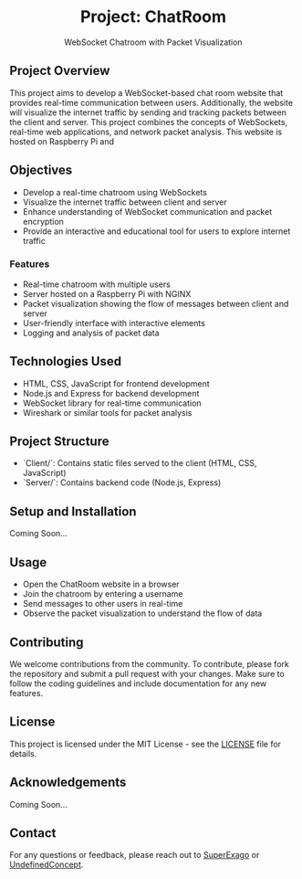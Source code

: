 <div align="center">
    <h1>
        Project: ChatRoom
    </h1>
    <p>
        WebSocket Chatroom with Packet Visualization
    </p>   
</div>

## Project Overview

This project aims to develop a WebSocket-based chat room website that provides real-time communication between users. Additionally, the website will visualize the internet traffic by sending and tracking packets between the client and server. This project combines the concepts of WebSockets, real-time web applications, and network packet analysis. This website is hosted on Raspberry Pi and 

## Objectives

- Develop a real-time chatroom using WebSockets
- Visualize the internet traffic between client and server
- Enhance understanding of WebSocket communication and packet encryption
- Provide an interactive and educational tool for users to explore internet traffic

### Features

- Real-time chatroom with multiple users
- Server hosted on a Raspberry Pi with NGINX
- Packet visualization showing the flow of messages between client and server
- User-friendly interface with interactive elements
- Logging and analysis of packet data

## Technologies Used

- HTML, CSS, JavaScript for frontend development
- Node.js and Express for backend development
- WebSocket library for real-time communication
- Wireshark or similar tools for packet analysis

## Project Structure

- \`Client/\`: Contains static files served to the client (HTML, CSS, JavaScript)
- \`Server/\`: Contains backend code (Node.js, Express)

## Setup and Installation

Coming Soon…

## Usage

- Open the ChatRoom website in a browser
- Join the chatroom by entering a username
- Send messages to other users in real-time
- Observe the packet visualization to understand the flow of data

## Contributing

We welcome contributions from the community. To contribute, please fork the repository and submit a pull request with your changes. Make sure to follow the coding guidelines and include documentation for any new features.

## License

This project is licensed under the MIT License \- see the [LICENSE](https://github.com/UndefinedConcept/ChatRoom/blob/main/LICENSE) file for details.

## Acknowledgements

Coming Soon…

## Contact

For any questions or feedback, please reach out to [SuperExago](https://github.com/jpang9431) or [UndefinedConcept](https://github.com/UndefinedConcept).
